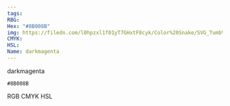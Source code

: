 ```yaml
---
tags:
RBG:
Hex: "#8B008B"
img: https://filedn.com/l0hpzxl1f01yT7GHxtF8cyk/Color%20Snake/SVG_Tumb%20Mass%20No%20Name/#8B008B.svg
CMYK:
HSL:
Name: darkmagenta
---
```

darkmagenta
```palette
#8B008B
```
RGB
CMYK
HSL